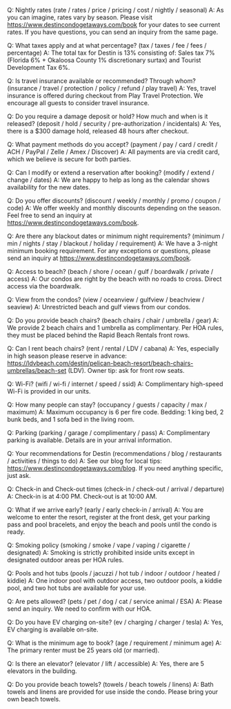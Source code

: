 Q: Nightly rates (rate / rates / price / pricing / cost / nightly / seasonal)
A: As you can imagine, rates vary by season. Please visit https://www.destincondogetaways.com/book for your dates to see current rates. If you have questions, you can send an inquiry from the same page.

Q: What taxes apply and at what percentage? (tax / taxes / fee / fees / percentage)
A: The total tax for Destin is 13% consisting of: Sales tax 7% (Florida 6% + Okaloosa County 1% discretionary surtax) and Tourist Development Tax 6%.

Q: Is travel insurance available or recommended? Through whom? (insurance / travel / protection / policy / refund / play travel)
A: Yes, travel insurance is offered during checkout from Play Travel Protection. We encourage all guests to consider travel insurance.

Q: Do you require a damage deposit or hold? How much and when is it released? (deposit / hold / security / pre-authorization / incidentals)
A: Yes, there is a $300 damage hold, released 48 hours after checkout.

Q: What payment methods do you accept? (payment / pay / card / credit / ACH / PayPal / Zelle / Amex / Discover)
A: All payments are via credit card, which we believe is secure for both parties.

Q: Can I modify or extend a reservation after booking? (modify / extend / change / dates)
A: We are happy to help as long as the calendar shows availability for the new dates.

Q: Do you offer discounts? (discount / weekly / monthly / promo / coupon / code)
A: We offer weekly and monthly discounts depending on the season. Feel free to send an inquiry at https://www.destincondogetaways.com/book.

Q: Are there any blackout dates or minimum night requirements? (minimum / min / nights / stay / blackout / holiday / requirement)
A: We have a 3-night minimum booking requirement. For any exceptions or questions, please send an inquiry at https://www.destincondogetaways.com/book.

Q: Access to beach? (beach / shore / ocean / gulf / boardwalk / private / access)
A: Our condos are right by the beach with no roads to cross. Direct access via the boardwalk.

Q: View from the condos? (view / oceanview / gulfview / beachview / seaview)
A: Unrestricted beach and gulf views from our condos.

Q: Do you provide beach chairs? (beach chairs / chair / umbrella / gear)
A: We provide 2 beach chairs and 1 umbrella as complimentary. Per HOA rules, they must be placed behind the Rapid Beach Rentals front rows.

Q: Can I rent beach chairs? (rent / rental / LDV / cabana)
A: Yes, especially in high season please reserve in advance: https://ldvbeach.com/destin/pelican-beach-resort/beach-chairs-umbrellas/beach-set (LDV). Owner tip: ask for front row seats.

Q: Wi-Fi? (wifi / wi-fi / internet / speed / ssid)
A: Complimentary high-speed Wi-Fi is provided in our units.

Q: How many people can stay? (occupancy / guests / capacity / max / maximum)
A: Maximum occupancy is 6 per fire code. Bedding: 1 king bed, 2 bunk beds, and 1 sofa bed in the living room.

Q: Parking (parking / garage / complimentary / pass)
A: Complimentary parking is available. Details are in your arrival information.

Q: Your recommendations for Destin (recommendations / blog / restaurants / activities / things to do)
A: See our blog for local tips: https://www.destincondogetaways.com/blog. If you need anything specific, just ask.

Q: Check-in and Check-out times (check-in / check-out / arrival / departure)
A: Check-in is at 4:00 PM. Check-out is at 10:00 AM.

Q: What if we arrive early? (early / early check-in / arrival)
A: You are welcome to enter the resort, register at the front desk, get your parking pass and pool bracelets, and enjoy the beach and pools until the condo is ready.

Q: Smoking policy (smoking / smoke / vape / vaping / cigarette / designated)
A: Smoking is strictly prohibited inside units except in designated outdoor areas per HOA rules.

Q: Pools and hot tubs (pools / jacuzzi / hot tub / indoor / outdoor / heated / kiddie)
A: One indoor pool with outdoor access, two outdoor pools, a kiddie pool, and two hot tubs are available for your use.

Q: Are pets allowed? (pets / pet / dog / cat / service animal / ESA)
A: Please send an inquiry. We need to confirm with our HOA.

Q: Do you have EV charging on-site? (ev / charging / charger / tesla)
A: Yes, EV charging is available on-site.

Q: What is the minimum age to book? (age / requirement / minimum age)
A: The primary renter must be 25 years old (or married).

Q: Is there an elevator? (elevator / lift / accessible)
A: Yes, there are 5 elevators in the building.

Q: Do you provide beach towels? (towels / beach towels / linens)
A: Bath towels and linens are provided for use inside the condo. Please bring your own beach towels.
